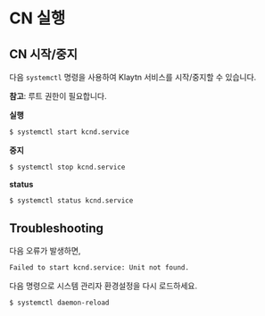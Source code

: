 # CN 실행 <a id="startup-the-cn"></a>

## CN 시작/중지  <a id="cn-start-stop"></a>

다음 `systemctl` 명령을 사용하여 Klaytn 서비스를 시작/중지할 수 있습니다.

**참고**: 루트 권한이 필요합니다.

**실행**

```bash
$ systemctl start kcnd.service

```

**중지**

```bash
$ systemctl stop kcnd.service

```

**status**

```bash
$ systemctl status kcnd.service

```

## Troubleshooting <a id="troubleshooting"></a>

다음 오류가 발생하면,

```bash
Failed to start kcnd.service: Unit not found.
```

다음 명령으로 시스템 관리자 환경설정을 다시 로드하세요.

```bash
$ systemctl daemon-reload
```


